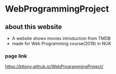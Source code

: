 # WebProgrammingProject

## about this website
- A website shows movies introduction from TMDB
- made for Web Programming course(2018) in NUK

### page link
https://kttony.github.io/WebProgrammingProject/
